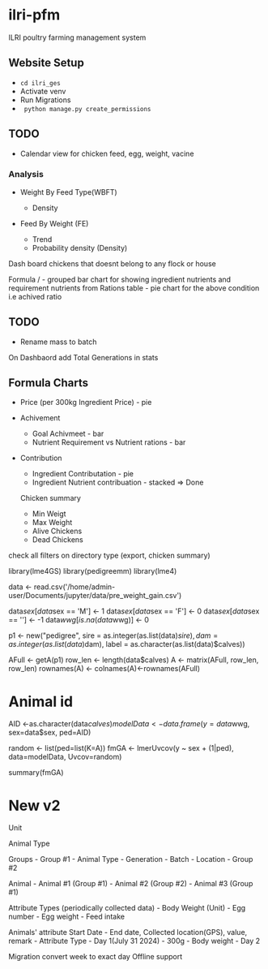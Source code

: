 # ilri-pfm
ILRI poultry farming management system

## Website Setup

- ``` cd ilri_ges ```
- Activate venv
- Run Migrations
- ``` python manage.py create_permissions```

## TODO
- Calendar view for chicken feed, egg, weight, vacine

### Analysis
- Weight By Feed Type(WBFT)
    - Density

- Feed By Weight (FE)
    - Trend
    - Probability density (Density) 


Dash board chickens that doesnt belong to any flock or house

Formula /
    - grouped bar chart for showing ingredient nutrients and requirement nutrients from Rations table
    - pie chart for the above condition i.e achived ratio

## TODO

- Rename mass to batch


On Dashbaord add Total Generations in stats


## Formula Charts

- Price (per 300kg Ingredient Price) - pie
- Achivement
    - Goal Achivmeet - bar
    - Nutrient Requirement vs Nutrient rations - bar
- Contribution
    - Ingredient Contributation - pie
    - Ingredient Nutrient contribuation - stacked => Done


    Chicken summary
    - Min Weigt
    - Max Weight
    - Alive Chickens
    - Dead Chickens

check all filters on directory type (export, chicken summary)



library(lme4GS)
library(pedigreemm)
library(lme4)

data <- read.csv('/home/admin-user/Documents/jupyter/data/pre_weight_gain.csv')

data$sex[data$sex == 'M'] <- 1
data$sex[data$sex == 'F'] <- 0
data$sex[data$sex == ''] <- -1
data$wwg[is.na(data$wwg)] <- 0

p1 <- new("pedigree",
          sire = as.integer(as.list(data)$sire),
          dam  = as.integer(as.list(data)$dam),
          label = as.character(as.list(data)$calves))

AFull <- getA(p1)
row_len <- length(data$calves)
A <- matrix(AFull, row_len, row_len)
rownames(A) <- colnames(A)<-rownames(AFull)

# Animal id
AID <-as.character(data$calves)
modelData <- data.frame(y=data$wwg, sex=data$sex, ped=AID)

random <- list(ped=list(K=A))
fmGA <- lmerUvcov(y ~ sex + (1|ped), data=modelData, Uvcov=random)


summary(fmGA)



# New v2
Unit

Animal Type

Groups
    - Group #1
        - Animal Type
        - Generation
        - Batch
        - Location
    - Group #2

Animal
    - Animal #1 (Group #1)
    - Animal #2 (Group #2)
    - Animal #3 (Group #1)

Attribute Types (periodically collected data)
    - Body Weight (Unit)
    - Egg number
    - Egg weight
    - Feed intake

Animals' attribute
    Start Date - End date, Collected location(GPS), value, remark - Attribute Type
    - Day 1(July 31 2024) - 300g - Body weight
    - Day 2



Migration convert week to exact day
Offline support